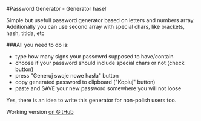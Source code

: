 #Password Generator - Generator haseł

Simple but usefull password generator based on letters and numbers array.
Additionally you can use second array with special chars, like brackets, hash, titlda, etc

###All you need to do is:

- type how many signs your passowrd supposed to have/contain
- choose if your password should include special chars or not (check button)
- press "Generuj swoje nowe hasła" button
- copy generated password to clipboard ("Kopiuj" button)
- paste and SAVE your new password somewhere you will not loose

Yes, there is an idea to write this generator for non-polish users too.

Working version [on GitHub](https://cytrobit.github.io/passgen/)
